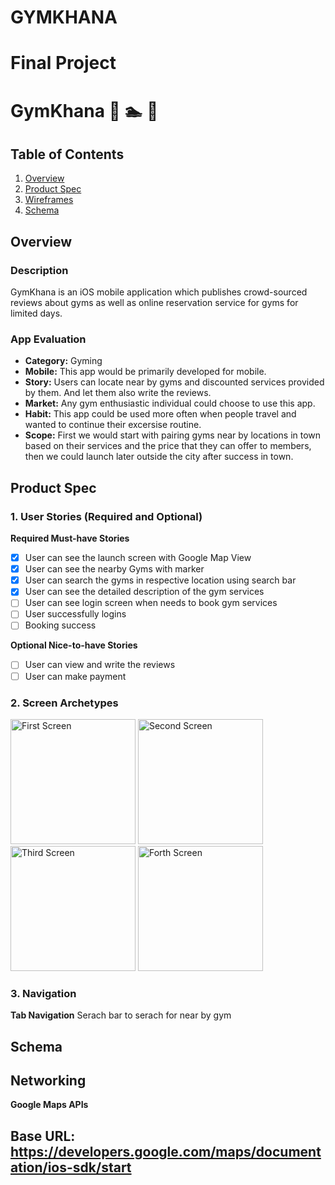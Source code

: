 # GYMKHANA
Final Project
===

# GymKhana :basketball: :swimmer: :muscle:

## Table of Contents
1. [Overview](#Overview)
1. [Product Spec](#Product-Spec)
1. [Wireframes](#Wireframes)
2. [Schema](#Schema)

## Overview
### Description
GymKhana is an iOS mobile application which publishes crowd-sourced reviews about gyms as well as online reservation service for gyms for limited days.

### App Evaluation
- **Category:** Gyming
- **Mobile:** This app would be primarily developed for mobile. 
- **Story:** Users can locate near by gyms and discounted services provided by them. And let them also write the reviews. 
- **Market:** Any gym enthusiastic individual could choose to use this app.
- **Habit:** This app could be used more often when people travel and wanted to continue their excersise routine. 
- **Scope:** First we would start with pairing gyms near by locations in town based on their services and the price that they can offer to members, then we could launch later outside the city after success in town. 

## Product Spec

### 1. User Stories (Required and Optional)

**Required Must-have Stories**

- [X] User can see the launch screen with Google Map View
- [X] User can see the nearby Gyms with marker
- [X] User can search the gyms in respective location using search bar
- [X] User can see the detailed description of the gym services
- [ ] User can see login screen when needs to book gym services
- [ ] User successfully logins
- [ ] Booking success

**Optional Nice-to-have Stories**
- [ ] User can view and write the reviews
- [ ] User can make payment

### 2. Screen Archetypes


<img src='https://user-images.githubusercontent.com/31952007/57495710-4592aa00-7284-11e9-9ecc-3ef995d46b3e.jpeg' title='First Screen' width='200'/>
<img src='https://user-images.githubusercontent.com/31952007/57495860-e4b7a180-7284-11e9-942a-31e162fe3f8d.jpeg' title='Second Screen' width='200' alt='Second Screen' />
<img src='https://user-images.githubusercontent.com/31952007/57496113-24cb5400-7286-11e9-9c36-ba5d77cf57b8.jpeg' title='Third Screen' width='200'/>
<img src='https://user-images.githubusercontent.com/31952007/57495935-4841cf00-7285-11e9-8583-969826ed2c56.jpeg' title='Forth Screen' width='200'/>

   

### 3. Navigation

**Tab Navigation** Serach bar to serach for near by gym




## Schema 

## Networking
**Google Maps APIs**
## Base URL: <https://developers.google.com/maps/documentation/ios-sdk/start>
